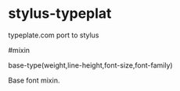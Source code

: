 stylus-typeplat
===============

typeplate.com port to stylus


#mixin

base-type(weight,line-height,font-size,font-family)

Base font mixin.
